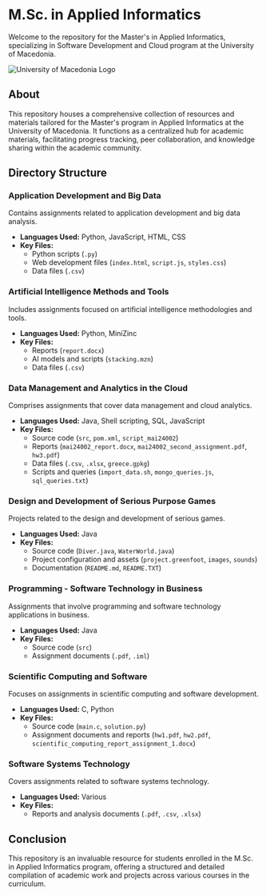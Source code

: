 # M.Sc. in Applied Informatics

Welcome to the repository for the Master's in Applied Informatics, specializing in Software Development and Cloud program at the University of Macedonia.

![University of Macedonia Logo](https://mai.uom.gr/files4users/images/UOM_og_image.png)

## About

This repository houses a comprehensive collection of resources and materials tailored for the Master's program in Applied Informatics at the University of Macedonia. It functions as a centralized hub for academic materials, facilitating progress tracking, peer collaboration, and knowledge sharing within the academic community.

## Directory Structure

### Application Development and Big Data
Contains assignments related to application development and big data analysis.
- **Languages Used:** Python, JavaScript, HTML, CSS
- **Key Files:** 
  - Python scripts (`.py`)
  - Web development files (`index.html`, `script.js`, `styles.css`)
  - Data files (`.csv`)

### Artificial Intelligence Methods and Tools
Includes assignments focused on artificial intelligence methodologies and tools.
- **Languages Used:** Python, MiniZinc
- **Key Files:**
  - Reports (`report.docx`)
  - AI models and scripts (`stacking.mzn`)
  - Data files (`.csv`)

### Data Management and Analytics in the Cloud
Comprises assignments that cover data management and cloud analytics.
- **Languages Used:** Java, Shell scripting, SQL, JavaScript
- **Key Files:**
  - Source code (`src`, `pom.xml`, `script_mai24002`)
  - Reports (`mai24002_report.docx`, `mai24002_second_assignment.pdf`, `hw3.pdf`)
  - Data files (`.csv`, `.xlsx`, `greece.gpkg`)
  - Scripts and queries (`import_data.sh`, `mongo_queries.js`, `sql_queries.txt`)

### Design and Development of Serious Purpose Games
Projects related to the design and development of serious games.
- **Languages Used:** Java
- **Key Files:**
  - Source code (`Diver.java`, `WaterWorld.java`)
  - Project configuration and assets (`project.greenfoot`, `images`, `sounds`)
  - Documentation (`README.md`, `README.TXT`)

### Programming - Software Technology in Business
Assignments that involve programming and software technology applications in business.
- **Languages Used:** Java
- **Key Files:**
  - Source code (`src`)
  - Assignment documents (`.pdf`, `.iml`)

### Scientific Computing and Software
Focuses on assignments in scientific computing and software development.
- **Languages Used:** C, Python
- **Key Files:**
  - Source code (`main.c`, `solution.py`)
  - Assignment documents and reports (`hw1.pdf`, `hw2.pdf`, `scientific_computing_report_assignment_1.docx`)

### Software Systems Technology
Covers assignments related to software systems technology.
- **Languages Used:** Various
- **Key Files:**
  - Reports and analysis documents (`.pdf`, `.csv`, `.xlsx`)

## Conclusion

This repository is an invaluable resource for students enrolled in the M.Sc. in Applied Informatics program, offering a structured and detailed compilation of academic work and projects across various courses in the curriculum.

